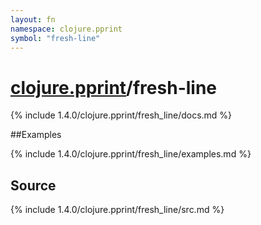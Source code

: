 ```yaml
---
layout: fn
namespace: clojure.pprint
symbol: "fresh-line"
---
```


# [clojure.pprint](../)/fresh-line

{% include 1.4.0/clojure.pprint/fresh_line/docs.md %}

##Examples

{% include 1.4.0/clojure.pprint/fresh_line/examples.md %}
## Source
{% include 1.4.0/clojure.pprint/fresh_line/src.md %}


